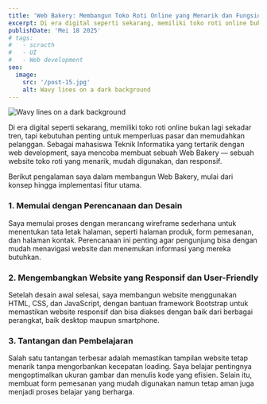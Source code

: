 ```yaml
---
title: 'Web Bakery: Membangun Toko Roti Online yang Menarik dan Fungsional'
excerpt: Di era digital seperti sekarang, memiliki toko roti online bukan lagi sekadar tren, tapi kebutuhan penting untuk memperluas pasar dan memudahkan pelanggan. Sebagai mahasiswa Teknik Informatika yang tertarik dengan web development.
publishDate: 'Mei 18 2025'
# tags:
#   - scracth
#   - UI
#   - Web development
seo:
  image:
    src: '/post-15.jpg'
    alt: Wavy lines on a dark background
---
```


![Wavy lines on a dark background](/post-15.jpg)

<!-- **Note:** This post was created using Chat GPT to demonstrate the features of the _[Dante Astro.js theme functionality](https://justgoodui.com/astro-themes/dante/)_. -->

Di era digital seperti sekarang, memiliki toko roti online bukan lagi sekadar tren, tapi kebutuhan penting untuk memperluas pasar dan memudahkan pelanggan. Sebagai mahasiswa Teknik Informatika yang tertarik dengan web development, saya mencoba membuat sebuah Web Bakery — sebuah website toko roti yang menarik, mudah digunakan, dan responsif.

Berikut pengalaman saya dalam membangun Web Bakery, mulai dari konsep hingga implementasi fitur utama.

### 1. Memulai dengan Perencanaan dan Desain

Saya memulai proses dengan merancang wireframe sederhana untuk menentukan tata letak halaman, seperti halaman produk, form pemesanan, dan halaman kontak. Perencanaan ini penting agar pengunjung bisa dengan mudah menavigasi website dan menemukan informasi yang mereka butuhkan.

### 2. Mengembangkan Website yang Responsif dan User-Friendly

Setelah desain awal selesai, saya membangun website menggunakan HTML, CSS, dan JavaScript, dengan bantuan framework Bootstrap untuk memastikan website responsif dan bisa diakses dengan baik dari berbagai perangkat, baik desktop maupun smartphone.

### 3. Tantangan dan Pembelajaran
Salah satu tantangan terbesar adalah memastikan tampilan website tetap menarik tanpa mengorbankan kecepatan loading. Saya belajar pentingnya mengoptimalkan ukuran gambar dan menulis kode yang efisien. Selain itu, membuat form pemesanan yang mudah digunakan namun tetap aman juga menjadi proses belajar yang berharga.

<!-- ### 4. Vendor Prefixes and Standard Compliance:

While utilizing cutting-edge CSS and JavaScript features, be mindful of vendor prefixes. Prefixes like `-webkit-` or `-moz-` are often necessary for experimental or browser-specific features. However, it's crucial to implement standardized versions of these features once they become widely supported.

### 5. Regularly Update Third-Party Libraries and Frameworks:

If your website relies on third-party libraries or frameworks, ensure they are up-to-date. Developers frequently release updates to address compatibility issues and improve performance. Staying current with these updates helps maintain compatibility across various browsers.

### 6. Browser-Specific CSS and JavaScript:

Identify browser-specific issues and use conditional CSS and JavaScript to address them. This technique allows you to apply specific styles or scripts tailored to particular browsers, ensuring a consistent and optimized experience for each.

### 7. User-Agent Detection:

Employ user-agent detection to identify the browser and device a user is using. While this method should be used sparingly, it can be helpful for implementing specific optimizations or workarounds for known issues with certain browsers.

### 8. Regular Testing and Monitoring:

Even after the initial launch, periodically test your website on different browsers and devices. Browser updates and changes can introduce new compatibility challenges. Regular monitoring helps you identify and address issues promptly, maintaining a seamless user experience over time.

In conclusion, achieving cross-browser compatibility is an ongoing commitment that requires careful planning, testing, and adaptation. By prioritizing these strategies, you can ensure that your website provides a consistent and enjoyable experience for users, regardless of the browser they choose to use. Embracing diversity in the digital realm ultimately leads to a broader audience and increased user satisfaction. -->
